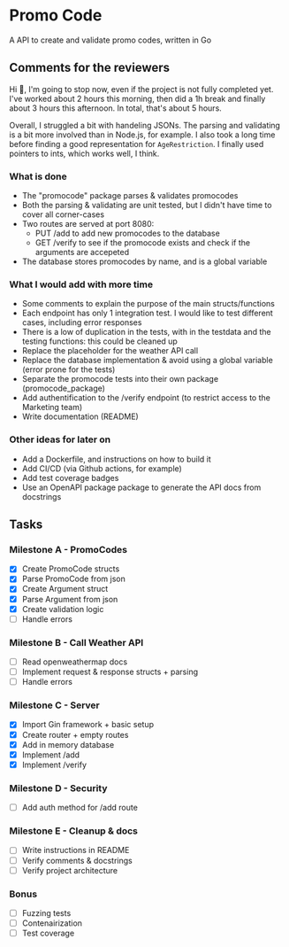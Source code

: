 # Promo Code

A API to create and validate promo codes, written in Go

## Comments for the reviewers
Hi 👋, I'm going to stop now, even if the project is not fully completed yet. I've worked about 2 hours this morning, then did a 1h break and finally about 3 hours this afternoon. In total, that's about 5 hours.

Overall, I struggled a bit with handeling JSONs. The parsing and validating is a bit more involved than in Node.js, for example. I also took a long time before finding a good representation for `AgeRestriction`. I finally used pointers to ints, which works well, I think.

### What is done
- The "promocode" package parses & validates promocodes
- Both the parsing & validating are unit tested, but I didn't have time to cover all corner-cases
- Two routes are served at port 8080:
    - PUT /add to add new promocodes to the database
    - GET /verify to see if the promocode exists and check if the arguments are accepeted
- The database stores promocodes by name, and is a global variable

### What I would add with more time
- Some comments to explain the purpose of the main structs/functions
- Each endpoint has only 1 integration test. I would like to test different cases, including error responses
- There is a low of duplication in the tests, with in the testdata and the testing functions: this could be cleaned up
- Replace the placeholder for the weather API call
- Replace the database implementation & avoid using a global variable (error prone for the tests)
- Separate the promocode tests into their own package (promocode_package)
- Add authentification to the /verify endpoint (to restrict access to the Marketing team)
- Write documentation (README)

### Other ideas for later on
- Add a Dockerfile, and instructions on how to build it
- Add CI/CD (via Github actions, for example)
- Add test coverage badges
- Use an OpenAPI package package to generate the API docs from docstrings

## Tasks

### Milestone A - PromoCodes
- [x] Create PromoCode structs
- [x] Parse PromoCode from json
- [x] Create Argument struct
- [x] Parse Argument from json
- [x] Create validation logic
- [ ] Handle errors

### Milestone B - Call Weather API 
- [ ] Read openweathermap docs
- [ ] Implement request & response structs + parsing
- [ ] Handle errors

### Milestone C - Server
- [x] Import Gin framework + basic setup
- [x] Create router + empty routes
- [x] Add in memory database
- [x] Implement /add
- [x] Implement /verify

### Milestone D - Security
- [ ] Add auth method for /add route

### Milestone E - Cleanup & docs
- [ ] Write instructions in README
- [ ] Verify comments & docstrings
- [ ] Verify project architecture

### Bonus
- [ ] Fuzzing tests
- [ ] Contenairization
- [ ] Test coverage